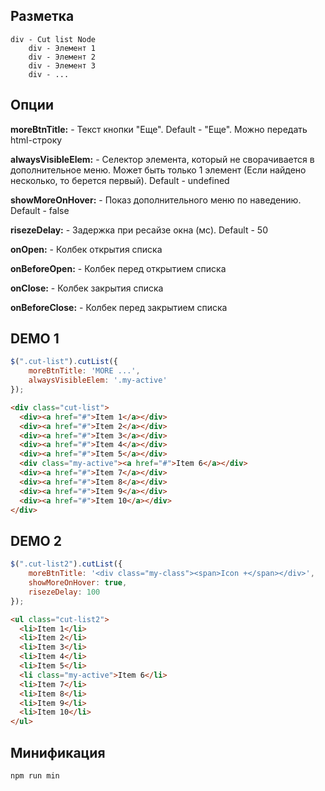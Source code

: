 Разметка
--------

```
div - Cut list Node
	div - Элемент 1
	div - Элемент 2
	div - Элемент 3
	div - ...
```

Опции
-----

**moreBtnTitle:** - Текст кнопки "Еще". Default - "Еще". Можно передать html-строку

**alwaysVisibleElem:** - Селектор элемента, который не сворачивается в дополнительное меню. Может быть только 1 элемент (Если найдено несколько, то берется первый). Default - undefined

**showMoreOnHover:** - Показ дополнительного меню по наведению. Default - false

**risezeDelay:** - Задержка при ресайзе окна (мс). Default - 50

**onOpen:** - Колбек открытия списка

**onBeforeOpen:** - Колбек перед открытием списка

**onClose:** - Колбек закрытия списка

**onBeforeClose:** - Колбек перед закрытием списка

DEMO 1
------
```js
$(".cut-list").cutList({
	moreBtnTitle: 'MORE ...',
	alwaysVisibleElem: '.my-active'
});
```

```html
<div class="cut-list">
  <div><a href="#">Item 1</a></div>
  <div><a href="#">Item 2</a></div>
  <div><a href="#">Item 3</a></div>
  <div><a href="#">Item 4</a></div>
  <div><a href="#">Item 5</a></div>
  <div class="my-active"><a href="#">Item 6</a></div>
  <div><a href="#">Item 7</a></div>
  <div><a href="#">Item 8</a></div>
  <div><a href="#">Item 9</a></div>
  <div><a href="#">Item 10</a></div>
</div>
```
  

DEMO 2
------
```js
$(".cut-list2").cutList({
	moreBtnTitle: '<div class="my-class"><span>Icon +</span></div>',
	showMoreOnHover: true,
	risezeDelay: 100
});
``` 

```html
<ul class="cut-list2">
  <li>Item 1</li>
  <li>Item 2</li>
  <li>Item 3</li>
  <li>Item 4</li>
  <li>Item 5</li>
  <li class="my-active">Item 6</li>
  <li>Item 7</li>
  <li>Item 8</li>
  <li>Item 9</li>
  <li>Item 10</li>
</ul>
``` 

Минификация
--------

`npm run min`
